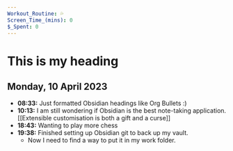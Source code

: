 ```yaml
---
Workout_Routine: 💦
Screen_Time_(mins): 0
$_Spent: 0
---
```

# This is my heading
## Monday, 10 April 2023
- **08:33:** Just formatted Obsidian headings like Org Bullets :)
- **10:13:** I am still wondering if Obsidian is the best note-taking application. [[Extensible customisation is both a gift and a curse]]
- **18:43:** Wanting to play more chess
- **19:38:** Finished setting up Obsidian git to back up my vault.
	- Now I need to find a way to put it in my work folder.
